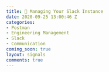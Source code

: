 ```yaml
---
title: 💬 Managing Your Slack Instance
date: 2020-09-25 13:00:46 Z
categories:
- Postman
- Engineering Management
- Slack
- Communication
coming_soon: true
layout: signals
comments: true
---
```


